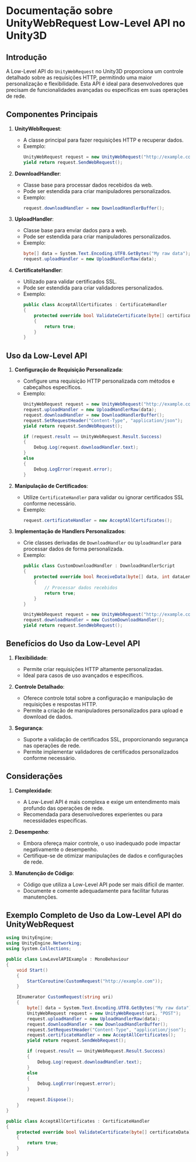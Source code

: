 
# Documentação sobre UnityWebRequest Low-Level API no Unity3D

## Introdução

A Low-Level API do `UnityWebRequest` no Unity3D proporciona um controle detalhado sobre as requisições HTTP, permitindo uma maior personalização e flexibilidade. Esta API é ideal para desenvolvedores que precisam de funcionalidades avançadas ou específicas em suas operações de rede.

## Componentes Principais

1. **UnityWebRequest**:
   - A classe principal para fazer requisições HTTP e recuperar dados.
   - Exemplo:
     ```csharp
     UnityWebRequest request = new UnityWebRequest("http://example.com", "GET");
     yield return request.SendWebRequest();
     ```

2. **DownloadHandler**:
   - Classe base para processar dados recebidos da web.
   - Pode ser estendida para criar manipuladores personalizados.
   - Exemplo:
     ```csharp
     request.downloadHandler = new DownloadHandlerBuffer();
     ```

3. **UploadHandler**:
   - Classe base para enviar dados para a web.
   - Pode ser estendida para criar manipuladores personalizados.
   - Exemplo:
     ```csharp
     byte[] data = System.Text.Encoding.UTF8.GetBytes("My raw data");
     request.uploadHandler = new UploadHandlerRaw(data);
     ```

4. **CertificateHandler**:
   - Utilizado para validar certificados SSL.
   - Pode ser estendida para criar validadores personalizados.
   - Exemplo:
     ```csharp
     public class AcceptAllCertificates : CertificateHandler
     {
         protected override bool ValidateCertificate(byte[] certificateData)
         {
             return true;
         }
     }
     ```

## Uso da Low-Level API

1. **Configuração de Requisição Personalizada**:
   - Configure uma requisição HTTP personalizada com métodos e cabeçalhos específicos.
   - Exemplo:
     ```csharp
     UnityWebRequest request = new UnityWebRequest("http://example.com", "POST");
     request.uploadHandler = new UploadHandlerRaw(data);
     request.downloadHandler = new DownloadHandlerBuffer();
     request.SetRequestHeader("Content-Type", "application/json");
     yield return request.SendWebRequest();

     if (request.result == UnityWebRequest.Result.Success)
     {
         Debug.Log(request.downloadHandler.text);
     }
     else
     {
         Debug.LogError(request.error);
     }
     ```

2. **Manipulação de Certificados**:
   - Utilize `CertificateHandler` para validar ou ignorar certificados SSL conforme necessário.
   - Exemplo:
     ```csharp
     request.certificateHandler = new AcceptAllCertificates();
     ```

3. **Implementação de Handlers Personalizados**:
   - Crie classes derivadas de `DownloadHandler` ou `UploadHandler` para processar dados de forma personalizada.
   - Exemplo:
     ```csharp
     public class CustomDownloadHandler : DownloadHandlerScript
     {
         protected override bool ReceiveData(byte[] data, int dataLength)
         {
             // Processar dados recebidos
             return true;
         }
     }

     UnityWebRequest request = new UnityWebRequest("http://example.com", "GET");
     request.downloadHandler = new CustomDownloadHandler();
     yield return request.SendWebRequest();
     ```

## Benefícios do Uso da Low-Level API

1. **Flexibilidade**:
   - Permite criar requisições HTTP altamente personalizadas.
   - Ideal para casos de uso avançados e específicos.

2. **Controle Detalhado**:
   - Oferece controle total sobre a configuração e manipulação de requisições e respostas HTTP.
   - Permite a criação de manipuladores personalizados para upload e download de dados.

3. **Segurança**:
   - Suporte a validação de certificados SSL, proporcionando segurança nas operações de rede.
   - Permite implementar validadores de certificados personalizados conforme necessário.

## Considerações

1. **Complexidade**:
   - A Low-Level API é mais complexa e exige um entendimento mais profundo das operações de rede.
   - Recomendada para desenvolvedores experientes ou para necessidades específicas.

2. **Desempenho**:
   - Embora ofereça maior controle, o uso inadequado pode impactar negativamente o desempenho.
   - Certifique-se de otimizar manipulações de dados e configurações de rede.

3. **Manutenção de Código**:
   - Código que utiliza a Low-Level API pode ser mais difícil de manter.
   - Documente e comente adequadamente para facilitar futuras manutenções.

## Exemplo Completo de Uso da Low-Level API do UnityWebRequest

```csharp
using UnityEngine;
using UnityEngine.Networking;
using System.Collections;

public class LowLevelAPIExample : MonoBehaviour
{
    void Start()
    {
        StartCoroutine(CustomRequest("http://example.com"));
    }

    IEnumerator CustomRequest(string uri)
    {
        byte[] data = System.Text.Encoding.UTF8.GetBytes("My raw data");
        UnityWebRequest request = new UnityWebRequest(uri, "POST");
        request.uploadHandler = new UploadHandlerRaw(data);
        request.downloadHandler = new DownloadHandlerBuffer();
        request.SetRequestHeader("Content-Type", "application/json");
        request.certificateHandler = new AcceptAllCertificates();
        yield return request.SendWebRequest();

        if (request.result == UnityWebRequest.Result.Success)
        {
            Debug.Log(request.downloadHandler.text);
        }
        else
        {
            Debug.LogError(request.error);
        }

        request.Dispose();
    }
}

public class AcceptAllCertificates : CertificateHandler
{
    protected override bool ValidateCertificate(byte[] certificateData)
    {
        return true;
    }
}
```
